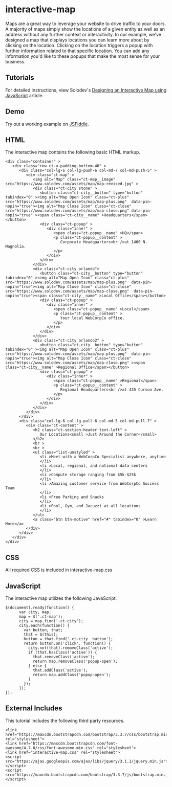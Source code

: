# interactive-map
Maps are a great way to leverage your website to drive traffic to your doors. A majority of maps simply show the locations of a given entity as well as an address without any further context or interactivity. In our example, we've designed a map that displays locations you can learn more about by clicking on the location. Clicking on the location triggers a popup with further information related to that specific location. You can add any information you'd like to these popups that make the most sense for your business. 

## Tutorials

For detailed instructions, view Solodev's [Designing an Interactive Map using JavaScript](https://www.solodev.com/blog/web-design/designing-an-interactive-map-using-javascript.stml) article.

## Demo

Try out a working example on [JSFiddle](https://jsfiddle.net/solodev/ero96q7n/).

## HTML

The interactive map contains the following basic HTML markup.

```
<div class="container" >
   <div class="row ct-u-padding-bottom-40" >
      <div class="col-lg-6 col-lg-push-6 col-md-7 col-md-push-5" >
         <div class="ct-map" >
            <img alt="Map" class="ct-map__image" src="https://www.solodev.com/assets/map/map-revised.jpg" >
            <div class="ct-city stone" >
               <button class="ct-city__button" type="button" tabindex="0" ><img alt="Map Open Icon" class="ct-plus" src="https://www.solodev.com/assets/map/map-plus.png"  data-pin-nopin="true"><img alt="Map Close Icon" class="ct-close" src="https://www.solodev.com/assets/map/map-close.png" data-pin-nopin="true" ><span class="ct-city__name" >Headquarters</span></button>
               <div class="ct-popup" >
                  <div class="inner" >
                     <span class="ct-popup__name" >HQ</span>
                     <p class="ct-popup__content" >
                        Corporate Headquarters<br />at 1400 N. Magnolia.
                     </p>
                  </div>
               </div>
            </div>
            <div class="ct-city orlando">
               <button class="ct-city__button" type="button" tabindex="0" ><img alt="Map Open Icon" class="ct-plus" src="https://www.solodev.com/assets/map/map-plus.png"  data-pin-nopin="true"><img alt="Map Close Icon" class="ct-close" src="https://www.solodev.com/assets/map/map-close.png"  data-pin-nopin="true"><span class="ct-city__name" >Local Office</span></button>
               <div class="ct-popup" >
                  <div class="inner" >
                     <span class="ct-popup__name" >Local</span>
                     <p class="ct-popup__content" >
                        Your local WebCorpCo office.
                     </p>
                  </div>
               </div>
            </div>
            <div class="ct-city orlando2" >
               <button class="ct-city__button" type="button" tabindex="0" ><img alt="Map Open Icon" class="ct-plus" src="https://www.solodev.com/assets/map/map-plus.png"  data-pin-nopin="true"><img alt="Map Close Icon" class="ct-close" src="https://www.solodev.com/assets/map/map-close.png" ><span class="ct-city__name" >Regional Office</span></button>
               <div class="ct-popup" >
                  <div class="inner" >
                     <span class="ct-popup__name" >Regional</span>
                     <p class="ct-popup__content" >
                        Regional Headquarters<br />at 435 Curson Ave.
                     </p>
                  </div>
               </div>
            </div>
         </div>
      </div>
      <div class="col-lg-6 col-lg-pull-6 col-md-5 col-md-pull-7" >
         <div class="ct-content" >
            <h2 class="ct-section-header text-left" >
               Our Locations<small >Just Around the Corner</small>
            </h2>
            <br >
            <br >
            <ul class="list-unstyled" >
               <li >Meet with a WebCorpCo Specialist anywhere, anytime
               </li>
               <li >Local, regional, and national data centers
               </li>
               <li >Compute storage ranging from $5k-$25k
               </li>
               <li >Amazing customer service from WebCorpCo Success Team
               </li>
               <li >Free Parking and Snacks
               </li>
               <li >Pool, Gym, and Jacuzzi at all locations
               </li>
            </ul>
            <a class="btn btn-motive" href="#" tabindex="0" >Learn More</a>
         </div>
      </div>
   </div>
</div>
```

## CSS

All required CSS is included in interactive-map.css

## JavaScript

The interactive map utilizes the following JavaScript.

```
$(document).ready(function() {
      var city, map;
      map = $('.ct-map');
      city = map.find('.ct-city');
      city.each(function() {
        var button, that;
        that = $(this);
        button = that.find('.ct-city__button');
        return button.on('click', function() {
          city.not(that).removeClass('active');
          if (that.hasClass('active')) {
            that.removeClass('active');
            return map.removeClass('popup-open');
          } else {
            that.addClass('active');
            return map.addClass('popup-open');
          }
        });
      });
});
```
## External Includes

This tutorial includes the following third party resources.

```
<link href="https://maxcdn.bootstrapcdn.com/bootstrap/3.3.7/css/bootstrap.min.css" rel="stylesheet">
<link href="https://maxcdn.bootstrapcdn.com/font-awesome/4.7.0/css/font-awesome.min.css" rel="stylesheet">
<link href="interactive-map.css" rel="stylesheet">
<script src="https://ajax.googleapis.com/ajax/libs/jquery/3.1.1/jquery.min.js"></script>
<script src="https://maxcdn.bootstrapcdn.com/bootstrap/3.3.7/js/bootstrap.min.js"></script>
```

